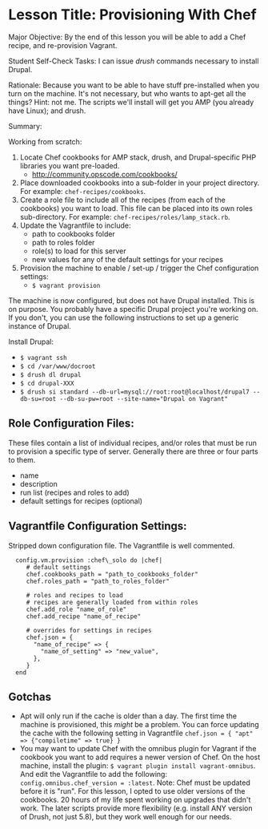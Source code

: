 # Lesson Title: Provisioning With Chef

Major Objective: By the end of this lesson you will be able to add a Chef recipe, and re-provision Vagrant.

Student Self-Check Tasks: I can issue *drush* commands necessary to install Drupal.

Rationale: Because you want to be able to have stuff pre-installed when you turn on the machine. It's not necessary, but who wants to apt-get all the things? Hint: not me. The scripts we'll install will get you AMP (you already have Linux); and drush.

Summary:

Working from scratch:

1. Locate Chef cookbooks for AMP stack, drush, and Drupal-specific PHP libraries you want pre-loaded.
   - http://community.opscode.com/cookbooks/
2. Place downloaded cookbooks into a sub-folder in your project directory. For example: `chef-recipes/cookbooks`.
3. Create a role file to include all of the recipes (from each of the cookbooks) you want to load. This file can be placed into its own roles sub-directory. For example: `chef-recipes/roles/lamp_stack.rb`.
4. Update the Vagrantfile to include:
   - path to cookbooks folder
   - path to roles folder
   - role(s) to load for this server
   - new values for any of the default settings for your recipes
5. Provision the machine to enable / set-up / trigger the Chef configuration settings:
   - `$ vagrant provision`

The machine is now configured, but does not have Drupal installed. This is on purpose. You probably have a specific Drupal project you're working on. If you don't, you can use the following instructions to set up a generic instance of Drupal.

Install Drupal:

   - `$ vagrant ssh`
   - `$ cd /var/www/docroot`
   - `$ drush dl drupal`
   - `$ cd drupal-XXX`
   - `$ drush si standard --db-url=mysql://root:root@localhost/drupal7 --db-su=root --db-su-pw=root --site-name="Drupal on Vagrant"`

## Role Configuration Files:
These files contain a list of individual recipes, and/or roles that must be run to provision a specific type of server.
Generally there are three or four parts to them.

   - name
   - description
   - run list (recipes and roles to add)
   - default settings for recipes (optional)

## Vagrantfile Configuration Settings:
Stripped down configuration file. The Vagrantfile is well commented.

````
  config.vm.provision :chef\_solo do |chef|
     # default settings
     chef.cookbooks_path = "path_to_cookbooks_folder"
     chef.roles_path = "path_to_roles_folder"

     # roles and recipes to load
     # recipes are generally loaded from within roles
     chef.add_role "name_of_role"
     chef.add_recipe "name_of_recipe"

     # overrides for settings in recipes
     chef.json = {
       "name_of_recipe" => {
         "name_of_setting" => "new_value",
       },
     }
  end
````

## Gotchas

- Apt will only run if the cache is older than a day. The first time the machine is provisioned, this *might* be a problem. You can force updating the cache
  with the following setting in Vagrantfile `chef.json = { "apt" => {"compiletime" => true} }`
- You may want to update Chef with the omnibus plugin for Vagrant if the cookbook you want to add requires a newer version of Chef. On the host machine, install the plugin: `$ vagrant plugin install vagrant-omnibus`. And edit the Vagrantfile to add the following: `config.omnibus.chef_version = :latest`. Note: Chef must be updated before it is "run". For this lesson, I opted to use older versions of the cookbooks. 20 hours of my life spent working on upgrades that didn't work. The later scripts provide more flexibility (e.g. install ANY version of Drush, not just 5.8), but they work well enough for our needs.

